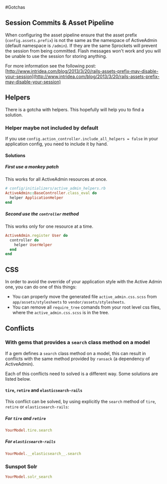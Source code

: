 #Gotchas

## Session Commits & Asset Pipeline

When configuring the asset pipeline ensure that the asset prefix
(`config.assets.prefix`) is not the same as the namespace of ActiveAdmin
(default namespace is `/admin`). If they are the same Sprockets will prevent the
session from being committed. Flash messages won't work and you will be unable to
use the session for storing anything.

For more information see the following post:
[http://www.intridea.com/blog/2013/3/20/rails-assets-prefix-may-disable-your-session](http://www.intridea.com/blog/2013/3/20/rails-assets-prefix-may-disable-your-session)

## Helpers

There is a gotcha with helpers. This hopefully will help you to find a solution.

### Helper maybe not included by default

If you use `config.action_controller.include_all_helpers = false` in your application config,
you need to include it by hand.

#### Solutions

##### First use a monkey patch

This works for all ActiveAdmin resources at once.

```ruby
# config/initializers/active_admin_helpers.rb
ActiveAdmin::BaseController.class_eval do
  helper ApplicationHelper
end
```

##### Second use the `controller` method

This works only for one resource at a time.

```ruby
ActiveAdmin.register User do
  controller do
    helper UserHelper
  end
end
```

## CSS

In order to avoid the override of your application style with the Active Admin one, you can do one of this things:
* You can properly move the generated file `active_admin.css.scss` from `app/assets/stylesheets` to `vendor/assets/stylesheets`.
* You can remove all `require_tree` comands from your root level css files, where the `active_admin.css.scss` is in the tree.

## Conflicts

### With gems that provides a `search` class method on a model

If a gem defines a `search` class method on a model, this can result in conflicts
with the same method provided by `ransack` (a dependency of ActiveAdmin).

Each of this conflicts need to solved is a different way. Some solutions are
listed below.

#### `tire`, `retire` and `elasticsearch-rails`

This conflict can be solved, by using explicitly the `search` method of `tire`,
`retire` or `elasticsearch-rails`:

##### For `tire` and `retire`

```ruby
YourModel.tire.search
```

##### For `elasticsearch-rails`

```ruby
YourModel.__elasticsearch__.search
```

### Sunspot Solr

```ruby
YourModel.solr_search
```
